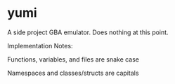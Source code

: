 # yumi

A side project GBA emulator. Does nothing at this point.


Implementation Notes:

Functions, variables, and files are snake case

Namespaces and classes/structs are capitals